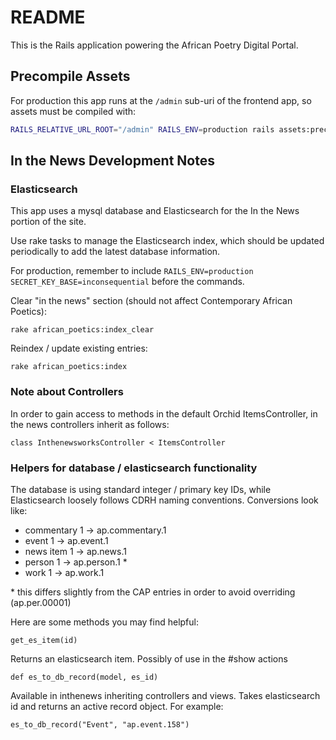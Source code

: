 # README

This is the Rails application powering the African Poetry Digital Portal.

## Precompile Assets
For production this app runs at the `/admin` sub-uri of the frontend app,
so assets must be compiled with:

```bash
RAILS_RELATIVE_URL_ROOT="/admin" RAILS_ENV=production rails assets:precompile
```

## In the News Development Notes

### Elasticsearch

This app uses a mysql database and Elasticsearch for the In the News portion of the site.

Use rake tasks to manage the Elasticsearch index, which should be updated periodically to add the latest database information.

For production, remember to include `RAILS_ENV=production SECRET_KEY_BASE=inconsequential` before the commands.

Clear "in the news" section (should not affect Contemporary African Poetics):

```
rake african_poetics:index_clear
```

Reindex / update existing entries:

```
rake african_poetics:index
```

### Note about Controllers

In order to gain access to methods in the default Orchid ItemsController, in the news controllers inherit as follows:

`class InthenewsworksController < ItemsController`

### Helpers for database / elasticsearch functionality

The database is using standard integer / primary key IDs, while Elasticsearch loosely follows CDRH naming conventions. Conversions look like:

- commentary 1 -> ap.commentary.1
- event 1 -> ap.event.1
- news item 1 -> ap.news.1
- person 1 -> ap.person.1  *
- work 1 -> ap.work.1

\* this differs slightly from the CAP entries in order to avoid overriding (ap.per.00001)

Here are some methods you may find helpful:

`get_es_item(id)`

Returns an elasticsearch item. Possibly of use in the #show actions

`def es_to_db_record(model, es_id)`

Available in inthenews inheriting controllers and views. Takes elasticsearch id and returns an active record object. For example:

`es_to_db_record("Event", "ap.event.158")`
